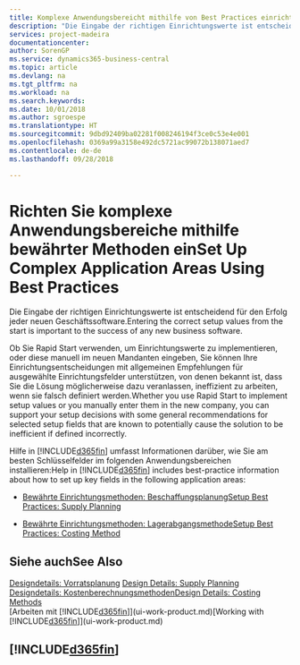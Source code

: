 ```yaml
---
title: Komplexe Anwendungsbereicht mithilfe von Best Practices einrichten | Microsoft Docs
description: "Die Eingabe der richtigen Einrichtungswerte ist entscheidend für den Erfolg jeder neuen Geschäftssoftware."
services: project-madeira
documentationcenter: 
author: SorenGP
ms.service: dynamics365-business-central
ms.topic: article
ms.devlang: na
ms.tgt_pltfrm: na
ms.workload: na
ms.search.keywords: 
ms.date: 10/01/2018
ms.author: sgroespe
ms.translationtype: HT
ms.sourcegitcommit: 9dbd92409ba02281f008246194f3ce0c53e4e001
ms.openlocfilehash: 0369a99a3158e492dc5721ac99072b138071aed7
ms.contentlocale: de-de
ms.lasthandoff: 09/28/2018

---
```

# <a name="set-up-complex-application-areas-using-best-practices"></a><span data-ttu-id="980d8-103">Richten Sie komplexe Anwendungsbereiche mithilfe bewährter Methoden ein</span><span class="sxs-lookup"><span data-stu-id="980d8-103">Set Up Complex Application Areas Using Best Practices</span></span>
<span data-ttu-id="980d8-104">Die Eingabe der richtigen Einrichtungswerte ist entscheidend für den Erfolg jeder neuen Geschäftssoftware.</span><span class="sxs-lookup"><span data-stu-id="980d8-104">Entering the correct setup values from the start is important to the success of any new business software.</span></span>  

 <span data-ttu-id="980d8-105">Ob Sie Rapid Start  verwenden, um Einrichtungswerte zu implementieren, oder diese manuell im neuen Mandanten eingeben, Sie können Ihre Einrichtungsentscheidungen mit allgemeinen Empfehlungen für ausgewählte Einrichtungsfelder unterstützen, von denen bekannt ist, dass Sie die Lösung möglicherweise dazu veranlassen, ineffizient zu arbeiten, wenn sie falsch definiert werden.</span><span class="sxs-lookup"><span data-stu-id="980d8-105">Whether you use Rapid Start to implement setup values or you manually enter them in the new company, you can support your setup decisions with some general recommendations for selected setup fields that are known to potentially cause the solution to be inefficient if defined incorrectly.</span></span>  

 <span data-ttu-id="980d8-106">Hilfe in [!INCLUDE[d365fin](includes/d365fin_md.md)] umfasst Informationen darüber, wie Sie am besten Schlüsselfelder im folgenden Anwendungsbereichen installieren:</span><span class="sxs-lookup"><span data-stu-id="980d8-106">Help in [!INCLUDE[d365fin](includes/d365fin_md.md)] includes best-practice information about how to set up key fields in the following application areas:</span></span>  

-   [<span data-ttu-id="980d8-107">Bewährte Einrichtungsmethoden: Beschaffungsplanung</span><span class="sxs-lookup"><span data-stu-id="980d8-107">Setup Best Practices: Supply Planning</span></span>](setup-best-practices-supply-planning.md)  

-   [<span data-ttu-id="980d8-108">Bewährte Einrichtungsmethoden: Lagerabgangsmethode</span><span class="sxs-lookup"><span data-stu-id="980d8-108">Setup Best Practices: Costing Method</span></span>](setup-best-practices-costing-method.md)  

## <a name="see-also"></a><span data-ttu-id="980d8-109">Siehe auch</span><span class="sxs-lookup"><span data-stu-id="980d8-109">See Also</span></span>  
<span data-ttu-id="980d8-110">[Designdetails: Vorratsplanung](design-details-supply-planning.md) </span><span class="sxs-lookup"><span data-stu-id="980d8-110">[Design Details: Supply Planning](design-details-supply-planning.md) </span></span>  
[<span data-ttu-id="980d8-111">Designdetails: Kostenberechnungsmethoden</span><span class="sxs-lookup"><span data-stu-id="980d8-111">Design Details: Costing Methods</span></span>](design-details-costing-methods.md)  
<span data-ttu-id="980d8-112">[Arbeiten mit [!INCLUDE[d365fin](includes/d365fin_md.md)]](ui-work-product.md)</span><span class="sxs-lookup"><span data-stu-id="980d8-112">[Working with [!INCLUDE[d365fin](includes/d365fin_md.md)]](ui-work-product.md)</span></span>

## [!INCLUDE[d365fin](includes/free_trial_md.md)]  
 

